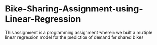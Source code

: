 # Bike-Sharing-Assignment-using-Linear-Regression
This assignment is a programming assignment wherein we  built a multiple linear regression model for the prediction of demand for shared bikes 

